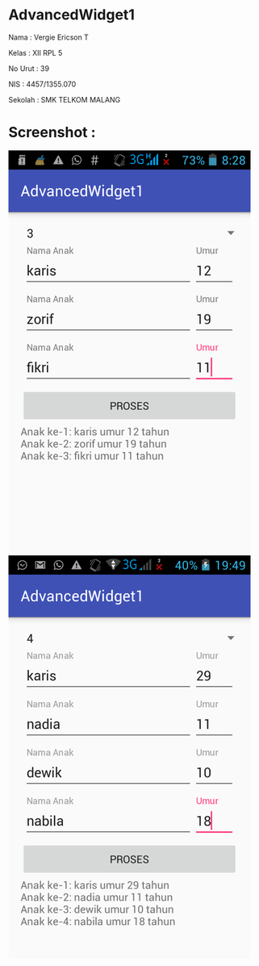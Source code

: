 # AdvancedWidget1

Nama : Vergie Ericson T

Kelas : XII RPL 5

No Urut : 39

NIS : 4457/1355.070

Sekolah : SMK TELKOM MALANG

# Screenshot :
![ss1.png](https://github.com/vergieet/AdvancedWidget1/blob/master/Screenshot_2016-10-04-08-28-02.png)
![ss2.png](https://github.com/vergieet/AdvancedWidget1/blob/master/Screenshot_2016-11-03-19-49-04.png)
